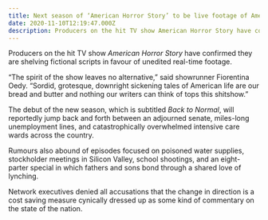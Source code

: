 ```yaml
---
title: Next season of ‘American Horror Story’ to be live footage of America
date: 2020-11-10T12:19:47.000Z
description: Producers on the hit TV show American Horror Story have confirmed they are shelving fictional scripts in favour of real-time documentary footage.
---
```


Producers on the hit TV show _American Horror Story_ have confirmed they are shelving fictional scripts in favour of unedited real-time footage.

“The spirit of the show leaves no alternative,” said showrunner Fiorentina Oedy. “Sordid, grotesque, downright sickening tales of American life are our bread and butter and nothing our writers can think of tops this shitshow.”

The debut of the new season, which is subtitled _Back to Normal_, will reportedly jump back and forth between an adjourned senate, miles-long unemployment lines, and catastrophically overwhelmed intensive care wards across the country.

Rumours also abound of episodes focused on poisoned water supplies, stockholder meetings in Silicon Valley, school shootings, and an eight-parter special in which fathers and sons bond through a shared love of lynching.

Network executives denied all accusations that the change in direction is a cost saving measure cynically dressed up as some kind of commentary on the state of the nation.
